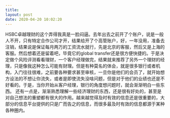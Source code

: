 ```yaml
---
title: 
layout: post
date: 2020-04-20 10:02:20
---
```


HSBC卓越理财的这个弄得我真是一脸闷逼。去年出去之前开了个账户，说是一般人不开，只有特定合作公司才开，结果给开了个高管账户，好，一年没用，准备去注销，结果说是保证每月两万的工资流水就行，先是北京的客服，然后又是上海的客服。然后想着还是留着吧，毕竟它的global transfer还是很方便快捷的。于是决定做个风险评测看看理财，一个客户经理做完，结果就来推荐了另外一个理财的经理，只是像我这种怎么可能有财理。但是有种莫名的体会，就是很多银行或者机构，入门往往很难，之前要各种要求甚至审核，一旦你是他们的会员了，就开始想方设法的不想让你流失，或者是即使流失没啥问题，但是对于他们的业绩也还是不好看的。于是，当你开始从客户经理，银行的角度想问题时，就会渐渐明白一些东西。 还有一点是，渐渐熟悉理解一些经济理财的东西，还是很有好处的，甚至是对自己想法的重塑都有很大的作用。越来越觉得及时有效的信息还是很重要的，大部分的信息平台提供的只是广而告之的信息，而很多最及时有效的信息都源于某种各种圈内。